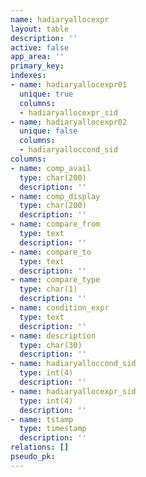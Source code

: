 ```yaml
---
name: hadiaryallocexpr
layout: table
description: ''
active: false
app_area: ''
primary_key: 
indexes:
- name: hadiaryallocexpr01
  unique: true
  columns:
  - hadiaryallocexpr_sid
- name: hadiaryallocexpr02
  unique: false
  columns:
  - hadiaryalloccond_sid
columns:
- name: comp_avail
  type: char(200)
  description: ''
- name: comp_display
  type: char(200)
  description: ''
- name: compare_from
  type: text
  description: ''
- name: compare_to
  type: text
  description: ''
- name: compare_type
  type: char(1)
  description: ''
- name: condition_expr
  type: text
  description: ''
- name: description
  type: char(30)
  description: ''
- name: hadiaryalloccond_sid
  type: int(4)
  description: ''
- name: hadiaryallocexpr_sid
  type: int(4)
  description: ''
- name: tstamp
  type: timestamp
  description: ''
relations: []
pseudo_pk: 
---
```


